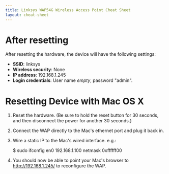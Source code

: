 ```yaml
---
title: Linksys WAP54G Wireless Access Point Cheat Sheet
layout: cheat-sheet
---
```


# After resetting

After resetting the hardware, the device will have the following settings:

* **SSID**: linksys
* **Wireless security**: None
* **IP address**: 192.168.1.245
* **Login credentials**: User name *empty*, password "admin".

# Resetting Device with Mac OS X

1. Reset the hardware. (Be sure to hold the reset button for 30 seconds, and
   then disconnect the power for another 30 seconds.)

2. Connect the WAP directly to the Mac's ethernet port and plug it back in.

3. Wire a static IP to the Mac's wired interface. e.g.:

    $ sudo ifconfig en0 192.168.1.100 netmask 0xffffff00

4. You should now be able to point your Mac's browser to http://192.168.1.245/
   to reconfigure the WAP.
